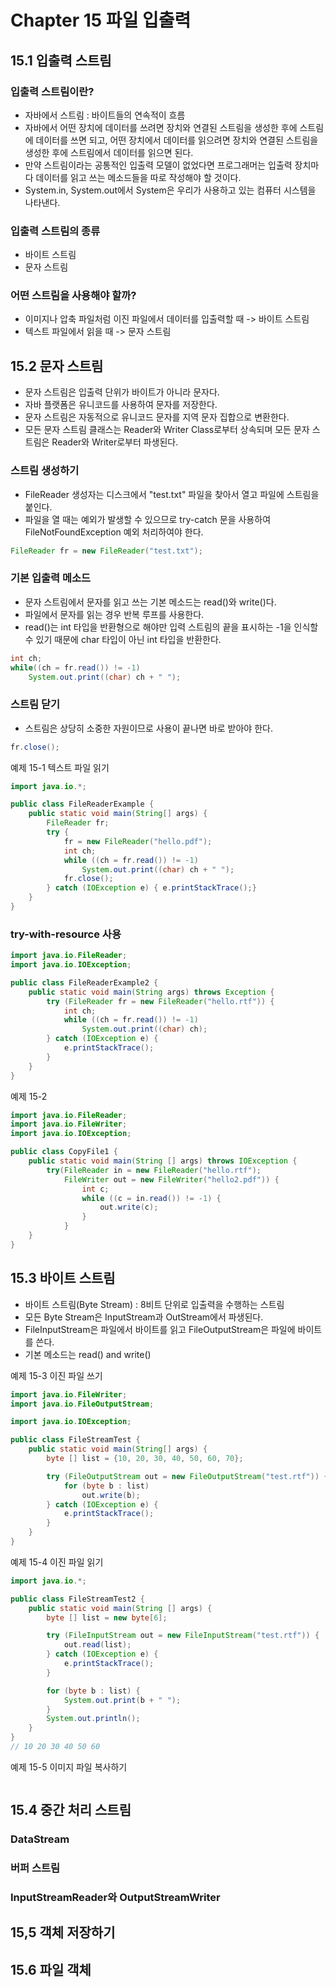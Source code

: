 # Chapter 15 파일 입출력

## 15.1 입출력 스트림

### 입출력 스트림이란?

- 자바에서 스트림 : 바이트들의 연속적이 흐름
- 자바에서 어떤 장치에 데이터를 쓰려면 장치와 연결된 스트림을 생성한 후에 스트림에 데이터를 쓰면 되고, 어떤 장치에서 데이터를 읽으려면 장치와 연결된 스트림을 생성한 후에 스트림에서 데이터를 읽으면 된다.
- 만약 스트림이라는 공통적인 입출력 모델이 없었다면 프로그래머는 입출력 장치마다 데이터를 읽고 쓰는 메소드들을 따로 작성해야 할 것이다.
- System.in, System.out에서 System은 우리가 사용하고 있는 컴퓨터 시스템을 나타낸다.

### 입출력 스트림의 종류

- 바이트 스트림
- 문자 스트림

### 어떤 스트림을 사용해야 할까?

- 이미지나 압축 파일처럼 이진 파일에서 데이터를 입출력할 때 -> 바이트 스트림
- 텍스트 파일에서 읽을 때 -> 문자 스트림

## 15.2 문자 스트림

- 문자 스트림은 입출력 단위가 바이트가 아니라 문자다.
- 자바 플랫폼은 유니코드를 사용하여 문자를 저장한다.
- 문자 스트림은 자동적으로 유니코드 문자를 지역 문자 집합으로 변환한다.
- 모든 문자 스트림 클래스는 Reader와 Writer Class로부터 상속되며 모든 문자 스트림은 Reader와 Writer로부터 파생된다.

### 스트림 생성하기

- FileReader 생성자는 디스크에서 "test.txt" 파일을 찾아서 열고 파일에 스트림을 붙인다.
- 파일을 열 때는 예외가 발생할 수 있으므로 try-catch 문을 사용하여 FileNotFoundException 예외 처리하여야 한다.

```java
FileReader fr = new FileReader("test.txt");
```

### 기본 입출력 메소드

- 문자 스트림에서 문자를 읽고 쓰는 기본 메소드는 read()와 write()다.
- 파일에서 문자를 읽는 경우 반복 루프를 사용한다.
- read()는 int 타입을 반환형으로 해야만 입력 스트림의 끝을 표시하는 -1을 인식할 수 있기 때문에 char 타입이 아닌 int 타입을 반환한다.

```java
int ch;
while((ch = fr.read()) != -1)
    System.out.print((char) ch + " ");
```

### 스트림 닫기

- 스트림은 상당히 소중한 자원이므로 사용이 끝나면 바로 받아야 한다.

```java
fr.close();
```

예제 15-1 텍스트 파일 읽기

```java
import java.io.*;

public class FileReaderExample {
    public static void main(String[] args) {
        FileReader fr;
        try {
            fr = new FileReader("hello.pdf");
            int ch;
            while ((ch = fr.read()) != -1)
                System.out.print((char) ch + " ");
            fr.close();
        } catch (IOException e) { e.printStackTrace();}
    }
}
```

### try-with-resource 사용

```java
import java.io.FileReader;
import java.io.IOException;

public class FileReaderExample2 {
    public static void main(String args) throws Exception {
        try (FileReader fr = new FileReader("hello.rtf")) {
            int ch;
            while ((ch = fr.read()) != -1)
                System.out.print((char) ch);
        } catch (IOException e) {
            e.printStackTrace();
        }
    }
}
```

예제 15-2

```java
import java.io.FileReader;
import java.io.FileWriter;
import java.io.IOException;

public class CopyFile1 {
    public static void main(String [] args) throws IOException {
        try(FileReader in = new FileReader("hello.rtf");
            FileWriter out = new FileWriter("hello2.pdf")) {
                int c;
                while ((c = in.read()) != -1) {
                    out.write(c);
                }
            }
    }
}
```

## 15.3 바이트 스트림

- 바이트 스트림(Byte Stream) : 8비트 단위로 입출력을 수행하는 스트림
- 모든 Byte Stream은 InputStream과 OutStream에서 파생된다.
- FileInputStream은 파일에서 바이트를 읽고 FileOutputStream은 파일에 바이트를 쓴다.
- 기본 메소드는 read() and write()

예제 15-3 이진 파일 쓰기

```java
import java.io.FileWriter;
import java.io.FileOutputStream;

import java.io.IOException;

public class FileStreamTest {
    public static void main(String[] args) {
        byte [] list = {10, 20, 30, 40, 50, 60, 70};

        try (FileOutputStream out = new FileOutputStream("test.rtf")) {
            for (byte b : list)
                out.write(b);
        } catch (IOException e) {
            e.printStackTrace();
        }
    }
}
```

예제 15-4 이진 파일 읽기

```java
import java.io.*;

public class FileStreamTest2 {
    public static void main(String [] args) {
        byte [] list = new byte[6];

        try (FileInputStream out = new FileInputStream("test.rtf")) {
            out.read(list);
        } catch (IOException e) {
            e.printStackTrace();
        }

        for (byte b : list) {
            System.out.print(b + " ");
        }
        System.out.println();
    }
}
// 10 20 30 40 50 60 
````

예제 15-5 이미지 파일 복사하기

```java
```

## 15.4 중간 처리 스트림

### DataStream

### 버퍼 스트림

### InputStreamReader와 OutputStreamWriter

## 15,5 객체 저장하기

## 15.6 파일 객체
